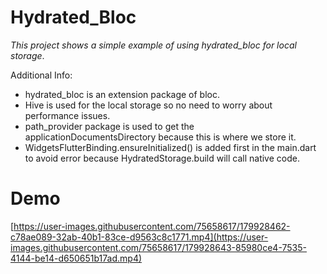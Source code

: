 # Hydrated_Bloc
_This project shows a simple example of using hydrated_bloc for local storage_.

Additional Info:
- hydrated_bloc is an extension package of bloc.
- Hive is used for the local storage so no need to worry about performance issues.
- path_provider package is used to get the applicationDocumentsDirectory because this is where we store it.
- WidgetsFlutterBinding.ensureInitialized() is added first in the main.dart to avoid error because HydratedStorage.build will call native code.
# Demo

[https://user-images.githubusercontent.com/75658617/179928462-c78ae089-32ab-40b1-83ce-d9563c8c1771.mp4](https://user-images.githubusercontent.com/75658617/179928643-85980ce4-7535-4144-be14-d650651b17ad.mp4)
